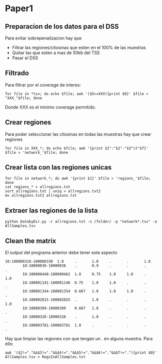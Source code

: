# Paper1
## Preparacion de los datos para el DSS
Para evitar sobrepenalizacion hay que 
* Filtrar las regiones/citosinas que esten en el 100% de las muestras
* Quitar las que esten a mas de 50kb del TSS
* Pasar el DSS

## Filtrado
Para filtrar por el coverage de interes:
```
for file in *tsv; do echo $file; awk '($5>=XXX){print $0}' $file > "XXX_"$file; done
```
Donde XXX es el minimo coverage permitido.

## Crear regiones
Para poder seleccionar las citosinas en todas las muestras hay que crear regiones
```
for file in XXX_*; do echo $file; awk '{print $1":"$2"-"$3"\t"$7}' $file > 'network_'$file; done
```

## Crear lista con las regiones unicas
```
for file in network_*; do awk '{print $1}' $file > 'regions_'$file; done
cat regions_* > allregions.txt
sort allregions.txt | uniq > allregions.txt2
mv allregions.txt2 allregions.txt
```

## Extraer las regiones de la lista
```
python DatabyDir.py -r allregions.txt -s /folder/ -p "network*.tsv" -o AllSamples.tsv
```

## Clean the matrix
El output del programa anterior debe tener este aspecto 

```
10:100000318-100000330  1.0     .       1.0     .       .       1.0
        10:10000038-10000038    .       0.9     .       .       .       .
        10:100000448-100000462  1.0     0.75    1.0     1.0     .       1.0
        10:100001141-100001146  0.75    1.0     1.0     .       .       .
        10:100001344-100001354  0.667   1.0     1.0     1.0     .       .
        10:100002015-100002025  .       1.0     .       .       .       1.0
        10:10000309-10000309    0.667   1.0     .       .       .       .
        10:10000320-10000320    .       1.0     .       .       .       .
        10:100003781-100003781  1.0     .       .       .       .       .

```

Hay que limpiar las regiones con que tengan un . en alguna muestra. Para ello:

```
awk '($2!="."&&$3!="."&&$4!="."&&$5!="."&&$6!="."&&$7!="."){print $0}' AllSamples.tsv > RegsInAllSamples.txt
```
